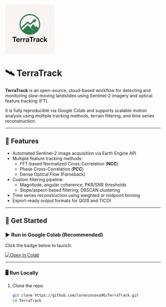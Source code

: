 <p align="left">
  <img src="figures/logo.png" alt="TerraTrack" width="160"/>
</p>

# 🛰️ TerraTrack

**TerraTrack** is an open-source, cloud-based workflow for detecting and monitoring slow-moving landslides using Sentinel-2 imagery and optical feature tracking (FT).

It is fully reproducible via Google Colab and supports scalable motion analysis using multiple tracking methods, terrain filtering, and time series reconstruction.

---

## 🚀 Features

- Automated Sentinel-2 image acquisition via Earth Engine API
- Multiple feature tracking methods:
  - FFT-based Normalized Cross-Correlation (**NCC**)
  - Phase Cross-Correlation (**PCC**)
  - Dense Optical Flow (Farneback)
- Custom filtering pipeline:
  - Magnitude, angular coherence, PKR/SNR thresholds
  - Slope/aspect-based filtering, DBSCAN clustering
- Time series reconstruction using weighted or midpoint binning
- Export-ready output formats for QGIS and TICOI

---

## 📒 Get Started

### ▶️ Run in Google Colab (Recommended)

Click the badge below to launch:

[![Open In Colab](https://colab.research.google.com/assets/colab-badge.svg)](https://colab.research.google.com/github/lorenzonava96/TerraTrack/blob/main/notebooks/TerraTrack_v1.0.ipynb)

---

### 🖥️ Run Locally

1. Clone the repo:
   ```bash
   git clone https://github.com/lorenzonava96/TerraTrack.git
   cd TerraTrack
